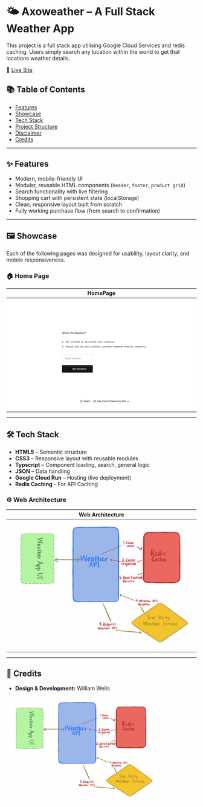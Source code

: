 # 🌤 Axoweather – A Full Stack Weather App

This project is a full stack app utilising Google Cloud Services and redis caching. Users simply search any location within the world to get that locations weather details.

🔗 [Live Site](todo)

## 📚 Table of Contents

- [Features](#-features)
- [Showcase](#-showcase)
- [Tech Stack](#-tech-stack)
- [Project Structure](#-project-structure)
- [Disclaimer](#-disclaimer)
- [Credits](#-credits)

---

## ✨ Features

- Modern, mobile-friendly UI
- Modular, reusable HTML components (`header`, `footer`, `product grid`)
- Search functionality with live filtering
- Shopping cart with persistent state (localStorage)
- Clean, responsive layout built from scratch
- Fully working purchase flow (from search to confirmation)

---

## 🖼 Showcase

Each of the following pages was designed for usability, layout clarity, and mobile responsiveness.

### 🏠 Home Page

| HomePage                                          |
| ------------------------------------------------- |
| ![Home](./documentation/images/homePageLight.png) |

---

## 🛠 Tech Stack

- **HTML5** – Semantic structure
- **CSS3** – Responsive layout with reusable modules
- **Typscript** – Component loading, search, general logic
- **JSON** – Data handling
- **Google Cloud Run** – Hosting (live deployment)
- **Redis Caching** - For API Caching

### ⚙️ Web Architecture

| Web Architecture                                                    |
| ------------------------------------------------------------------- |
| ![Home](./weather-api/front-end/public/weatherAppArchitecture.jpeg) |

---

## 🌟 Credits

- **Design & Development:** William Wells

<img src="./weather-api/front-end/public/weatherAppArchitecture.jpeg" alt="App Screenshot" width="400"/>
